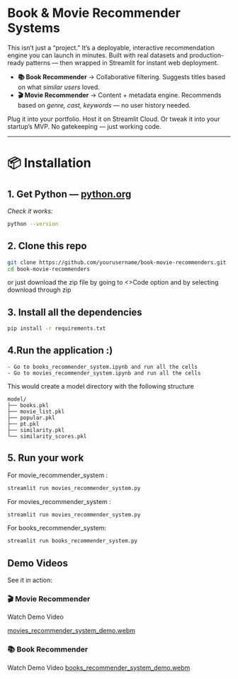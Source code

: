 # Book & Movie Recommender Systems


This isn’t just a “project.” It’s a deployable, interactive recommendation engine you can launch in minutes. Built with real datasets and production-ready patterns — then wrapped in Streamlit for instant web deployment.

- **📚 Book Recommender** → Collaborative filtering. Suggests titles based on what *similar users* loved.  
- **🎬 Movie Recommender** → Content + metadata engine. Recommends based on *genre, cast, keywords* — no user history needed.

Plug it into your portfolio. Host it on Streamlit Cloud. Or tweak it into your startup’s MVP. No gatekeeping — just working code.

---

# 📦 Installation

## 1. **Get Python** — [python.org](https://www.python.org/downloads/)  
   *Check it works:*  
   ```bash
   python --version
```
## 2. **Clone this repo**
```bash
git clone https://github.com/yourusername/book-movie-recommenders.git
cd book-movie-recommenders
```

or just download the zip file by going to <>Code option and by selecting download through zip

## 3. **Install all the dependencies**
```bash
pip install -r requirements.txt
```

## 4.**Run the application** :)

    - Go to books_recommender_system.ipynb and run all the cells
    - Go to movies_recommender_system.ipynb and run all the cells
This would create a model directory with the following structure
```
model/
├── books.pkl
├── movie_list.pkl
├── popular.pkl
├── pt.pkl
├── similarity.pkl
└── similarity_scores.pkl
```

## 5. **Run your work**

For movie_recommender_system : 
```bash
streamlit run movies_recommender_system.py
```


For movies_recommender_system : 
```bash
streamlit run movies_recommender_system.py
```

For books_recommender_system:
```bash
streamlit run books_recommender_system.py
```

## Demo Videos
See it in action: 

### 🎬 Movie Recommender

Watch Demo Video

[movies_recommender_system_demo.webm](https://github.com/user-attachments/assets/8547fc42-1ab7-4d37-ad1c-74109d3f3852)



### 📚 Book Recommender

Watch Demo Video
[books_recommender_system_demo.webm](https://github.com/user-attachments/assets/6add97d9-0dd6-4dd3-80e8-6e83b0fd7449)


